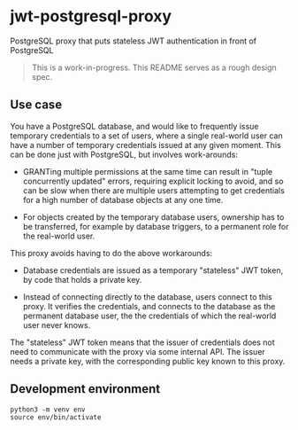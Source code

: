 # jwt-postgresql-proxy

PostgreSQL proxy that puts stateless JWT authentication in front of PostgreSQL

> This is a work-in-progress. This README serves as a rough design spec.


## Use case

You have a PostgreSQL database, and would like to frequently issue temporary credentials to a set of users, where a single real-world user can have a number of temporary credentials issued at any given moment. This can be done just with PostgreSQL, but involves work-arounds:

- GRANTing multiple permissions at the same time can result in "tuple concurrently updated" errors, requiring explicit locking to avoid, and so can be slow when there are multiple users attempting to get credentials for a high number of database objects at any one time.

- For objects created by the temporary database users, ownership has to be transferred, for example by database triggers, to a permanent role for the real-world user.

This proxy avoids having to do the above workarounds:

- Database credentials are issued as a temporary "stateless" JWT token, by code that holds a private key.

- Instead of connecting directly to the database, users connect to this proxy. It verifies the credentials, and connects to the database as the permanent database user, the the credentials of which the real-world user never knows.

The "stateless" JWT token means that the issuer of credentials does not need to communicate with the proxy via some internal API. The issuer needs a private key, with the corresponding public key known to this proxy.


## Development environment

```
python3 -m venv env
source env/bin/activate
```
